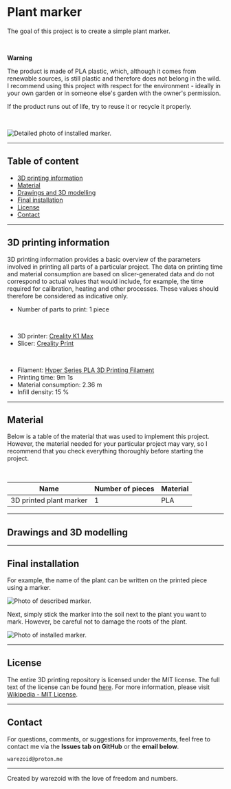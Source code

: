 # Plant marker
The goal of this project is to create a simple plant marker.

<br>

**Warning**

The product is made of PLA plastic, which, although it comes from renewable sources, is still plastic and therefore does not belong in the wild. I recommend using this project with respect for the environment - ideally in your own garden or in someone else's garden with the owner's permission.

If the product runs out of life, try to reuse it or recycle it properly.

<br>

![Detailed photo of installed marker.](./img/installed_marker_photo_2.jpg)

---





## Table of content
- [3D printing information](#3d-printing-information)
- [Material](#material)
- [Drawings and 3D modelling](#drawings-and-3d-modelling)
- [Final installation](#final-installation)
- [License](#license)
- [Contact](#contact)

---





## 3D printing information
3D printing information provides a basic overview of the parameters involved in printing all parts of a particular project. The data on printing time and material consumption are based on slicer-generated data and do not correspond to actual values that would include, for example, the time required for calibration, heating and other processes. These values should therefore be considered as indicative only.

- Number of parts to print: 1 piece

<br>

- 3D printer: [Creality K1 Max](https://www.creality.com/products/creality-k1-max-3d-printer)
- Slicer: [Creality Print](https://www.creality.com/pages/download-software)

<br>

- Filament: [Hyper Series PLA 3D Printing Filament](https://store.creality.com/products/hyper-series-pla-3d-printing-filament-1kg?variant=f5519251-fe97-4b57-9f1d-16ec93b94b97)
- Printing time: 9m 1s
- Material consumption: 2.36 m
- Infill density: 15 %

---





## Material
Below is a table of the material that was used to implement this project. However, the material needed for your particular project may vary, so I recommend that you check everything thoroughly before starting the project.

<br>

| Name | Number of pieces | Material
|-----------|-----------|-----------|
| 3D printed plant marker | 1 | PLA |

---





## Drawings and 3D modelling

---





## Final installation
For example, the name of the plant can be written on the printed piece using a marker.

![Photo of described marker.](./img/described_marker_photo.jpg)

Next, simply stick the marker into the soil next to the plant you want to mark. However, be careful not to damage the roots of the plant.

![Photo of installed marker.](./img/installed_marker_photo_1.jpg)

---





## License
The entire 3D printing repository is licensed under the MIT license. The full text of the license can be found [here](../../LICENSE.md). For more information, please visit [Wikipedia - MIT License](https://en.wikipedia.org/wiki/MIT_License).

---





## Contact
For questions, comments, or suggestions for improvements, feel free to contact me via the **Issues tab on GitHub** or the **email below**.

```
warezoid@proton.me
```

---





Created by warezoid with the love of freedom and numbers.